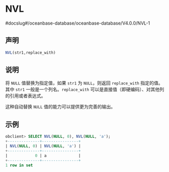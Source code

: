 NVL 
========================
#docslug#/oceanbase-database/oceanbase-database/V4.0.0/NVL-1


声明 
-----------------------

```sql
NVL(str1,replace_with)
```



说明 
-----------------------

将 `NULL` 值替换为指定值，如果 `str1` 为 `NULL`，则返回 `replace_with` 指定的值。其中 `str1` 一般是一个列名。`replace_with` 可以是直接值（即硬编码）、对其他列的引用或者表达式。

这种自动替换 `NULL` 值的能力可以提供更为完善的输出。

示例 
-----------------------

```sql
obclient> SELECT NVL(NULL, 0), NVL(NULL, 'a');
+--------------+----------------+
| NVL(NULL, 0) | NVL(NULL, 'a') |
+--------------+----------------+
|            0 | a              |
+--------------+----------------+
1 row in set 
```


